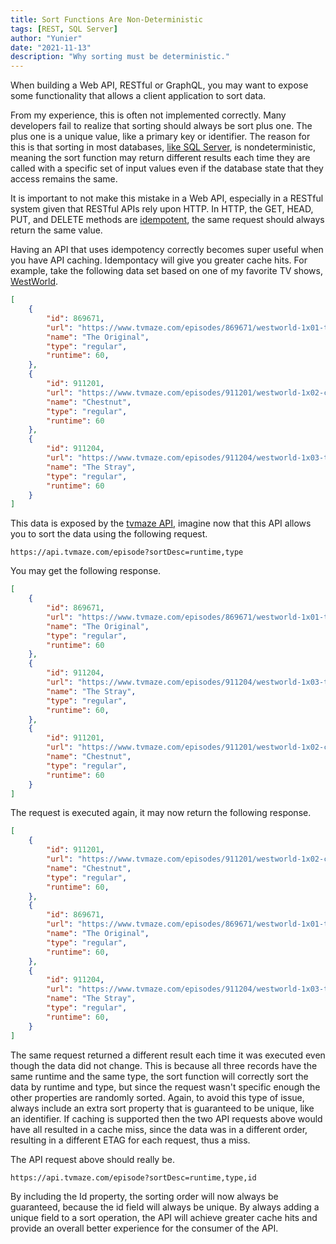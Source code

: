 ```yaml
---
title: Sort Functions Are Non-Deterministic 
tags: [REST, SQL Server]
author: "Yunier"
date: "2021-11-13"
description: "Why sorting must be deterministic."
---
```


When building a Web API, RESTful or GraphQL, you may want to expose some functionality that allows a client application to sort data. 

From my experience, this is often not implemented correctly. Many developers fail to realize that sorting should always be sort plus one. The plus one is a unique value, like a primary key or identifier. The reason for this is that sorting in most databases, [like SQL Server](https://docs.microsoft.com/en-us/sql/t-sql/queries/select-order-by-clause-transact-sql?redirectedfrom=MSDN&view=sql-server-ver15#arguments), is nondeterministic, meaning the sort function may return different results each time they are called with a specific set of input values even if the database state that they access remains the same. 

It is important to not make this mistake in a Web API, especially in a RESTful system given that RESTful APIs rely upon HTTP. In HTTP, the GET, HEAD, PUT, and DELETE methods are [idempotent](https://developer.mozilla.org/en-US/docs/Glossary/Idempotent), the same request should always return the same value.

Having an API that uses idempotency correctly becomes super useful when you have API caching. Idempontacy will give you greater cache hits. For example, take the following data set based on one of my favorite TV shows, [WestWorld](https://en.wikipedia.org/wiki/Westworld_(TV_series)).

```json
[
    {
        "id": 869671,
        "url": "https://www.tvmaze.com/episodes/869671/westworld-1x01-the-original",
        "name": "The Original",
        "type": "regular",
        "runtime": 60,
    },
    {
        "id": 911201,
        "url": "https://www.tvmaze.com/episodes/911201/westworld-1x02-chestnut",
        "name": "Chestnut",
        "type": "regular",
        "runtime": 60
    },
    {
        "id": 911204,
        "url": "https://www.tvmaze.com/episodes/911204/westworld-1x03-the-stray",
        "name": "The Stray",
        "type": "regular",
        "runtime": 60
    }
]
```

This data is exposed by the [tvmaze API](https://www.tvmaze.com/api), imagine now that this API allows you to sort the data using the following request.

```text
https://api.tvmaze.com/episode?sortDesc=runtime,type
```

You may get the following response.

```json
[
    {
        "id": 869671,
        "url": "https://www.tvmaze.com/episodes/869671/westworld-1x01-the-original",
        "name": "The Original",
        "type": "regular",
        "runtime": 60
    },
    {
        "id": 911204,
        "url": "https://www.tvmaze.com/episodes/911204/westworld-1x03-the-stray",
        "name": "The Stray",
        "type": "regular",
        "runtime": 60,
    },
    {
        "id": 911201,
        "url": "https://www.tvmaze.com/episodes/911201/westworld-1x02-chestnut",
        "name": "Chestnut",
        "type": "regular",
        "runtime": 60
    }
]
```

The request is executed again, it may now return the following response.

```json
[
    {
        "id": 911201,
        "url": "https://www.tvmaze.com/episodes/911201/westworld-1x02-chestnut",
        "name": "Chestnut",
        "type": "regular",
        "runtime": 60,
    },
    {
        "id": 869671,
        "url": "https://www.tvmaze.com/episodes/869671/westworld-1x01-the-original",
        "name": "The Original",
        "type": "regular",
        "runtime": 60,
    },
    {
        "id": 911204,
        "url": "https://www.tvmaze.com/episodes/911204/westworld-1x03-the-stray",
        "name": "The Stray",
        "type": "regular",
        "runtime": 60,
    }
]
```

The same request returned a different result each time it was executed even though the data did not change. This is because all three records have the same runtime and the same type, the sort function will correctly sort the data by runtime and type, but since the request wasn't specific enough the other properties are randomly sorted. Again, to avoid this type of issue, always include an extra sort property that is guaranteed to be unique, like an identifier. If caching is supported then the two API requests above would have all resulted in a cache miss, since the data was in a different order, resulting in a different ETAG for each request, thus a miss.

The API request above should really be.

```text
https://api.tvmaze.com/episode?sortDesc=runtime,type,id
```

By including the Id property, the sorting order will now always be guaranteed, because the id field will always be unique. By always adding a unique field to a sort operation, the API will achieve greater cache hits and provide an overall better experience for the consumer of the API. 
